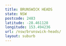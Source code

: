 ```yaml
---
title: BRUNSWICK HEADS
state: NSW
postcode: 2483
latitude: -28.461128
longitude: 153.494236
url: /nsw/brunswick-heads/
layout: suburb
---
```

